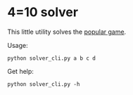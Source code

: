 # 4=10 solver

This little utility solves the [popular game](https://play.google.com/store/apps/details?id=app.fourequalsten.fourequalsten_app).

Usage:

```
python solver_cli.py a b c d
```

Get help:
 ```
 python solver_cli.py -h
 ```
